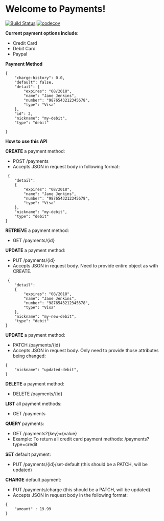 # Welcome to Payments!

[![Build Status](https://travis-ci.org/devops-s17-payments/payments.svg?branch=master)](https://travis-ci.org/devops-s17-payments/payments)
[![codecov](https://codecov.io/gh/devops-s17-payments/payments/branch/master/graph/badge.svg)](https://codecov.io/gh/devops-s17-payments/payments)

**Current payment options include:**
* Credit Card
* Debit Card
* Paypal

**Payment Method**
```
{
    "charge-history": 0.0,
    "default": false,
    "detail": {
        "expires": "08/2018",
        "name": "Jane Jenkins",
        "number": "9876543212345678",
        "type": "Visa"
    },
    "id": 2,
    "nickname": "my-debit",
    "type": "debit"

}
```

**How to use this API**

**CREATE** a payment method:
 * POST /payments
 * Accepts JSON in request body in following format:
 
```
 {
    "detail":
    {
        "expires": "08/2018",
        "name": "Jane Jenkins",
        "number": "9876543212345678",
        "type": "Visa"
    },
    "nickname": "my-debit",
    "type": "debit"
}
```

**RETRIEVE** a payment method:
 * GET /payments/{id}

**UPDATE** a payment method:
 * PUT /payments/{id}
 * Accepts JSON in request body. Need to provide entire object as with CREATE.

```
 {
    "detail":
    {
        "expires": "08/2018",
        "name": "Jane Jenkins",
        "number": "9876543212345678",
        "type": "Visa"
    },
    "nickname": "my-new-debit",
    "type": "debit"
}
```

**UPDATE** a payment method:
 * PATCH /payments/{id}
 * Accepts JSON in request body. Only need to provide those attributes being changed:

```
{
    "nickname": "updated-debit",
}
```

**DELETE** a payment method:
 * DELETE /payments/{id}

**LIST** all payment methods:
* GET /payments

**QUERY** payments:
* GET /payments?{key}={value}
* Example: To return all credit card payment methods: /payments?type=credit

**SET** default payment:
* PUT /payments/{id}/set-default  (this should be a PATCH, will be updated)

**CHARGE** default payment:
* PUT /payments/charge (this should be a PATCH, will be updated)
* Accepts JSON in request body in the following format:

```
{
    "amount" : 19.99
}
```

